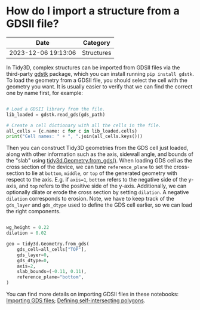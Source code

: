 # How do I import a structure from a GDSII file?

| Date       | Category    |
|------------|-------------|
| 2023-12-06 19:13:06 | Structures |


In Tidy3D, complex structures can be imported from GDSII files via the third-party [gdstk](https://heitzmann.github.io/gdstk/) package, which you can install running `pip install gdstk`. To load the geometry from a GDSII file, you should select the cell with the geometry you want. It is usually easier to verify that we can find the correct one by name first, for example:



```python

# Load a GDSII library from the file.
lib_loaded = gdstk.read_gds(gds_path)

# Create a cell dictionary with all the cells in the file.
all_cells = {c.name: c for c in lib_loaded.cells}
print("Cell names: " + ", ".join(all_cells.keys()))

```



Then you can construct Tidy3D geometries from the GDS cell just loaded, along with other information such as the axis, sidewall angle, and bounds of the "slab" using <a target="_blank" rel="noopener" href="https://docs.flexcompute.com/projects/tidy3d/en/latest/api/_autosummary/tidy3d.Geometry.html?highlight=tidy3d.Geometry#tidy3d.Geometry.from_gds">tidy3d.Geometry.from_gds()</a>. When loading GDS cell as the cross section of the device, we can tune <code>reference_plane</code> to set the cross-section to lie at <code>bottom</code>, <code>middle</code>, or <code>top</code> of the generated geometry with respect to the axis. E.g. if <code>axis=1</code>, <code>bottom</code> refers to the negative side of the y-axis, and <code>top</code> refers to the positive side of the y-axis. Additionally, we can optionally dilate or erode the cross section by setting <code>dilation</code>. A negative <code>dilation</code> corresponds to erosion. Note, we have to keep track of the <code>gds_layer</code> and <code>gds_dtype</code> used to define the GDS cell earlier, so we can load the right components.

```python

wg_height = 0.22
dilation = 0.02

geo = tidy3d.Geometry.from_gds(
    gds_cell=all_cells["TOP"],
    gds_layer=0,
    gds_dtype=0,
    axis=2,
    slab_bounds=(-0.11, 0.11),
    reference_plane="bottom",
)

```

You can find more details on importing GDSII files in these notebooks: <a href="https://www.flexcompute.com/tidy3d/examples/notebooks/GDSImport/">Importing GDS files</a>; <a href="https://www.flexcompute.com/tidy3d/examples/notebooks/SelfIntersectingPolyslab/">Defining self-intersecting polygons</a>.
